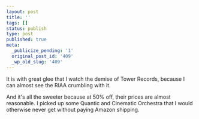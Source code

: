 ```yaml
---
layout: post
title: ''
tags: []
status: publish
type: post
published: true
meta:
  _publicize_pending: '1'
  original_post_id: '409'
  _wp_old_slug: '409'
---
```

It is with great glee that I watch the demise of Tower Records, because I can almost see the RIAA crumbling with it.

And it's all the sweeter because at 50% off, their prices are almost reasonable.  I picked up some Quantic and Cinematic Orchestra that I would otherwise never get without paying Amazon shipping.
